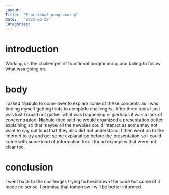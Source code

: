 ```yaml
---
Layout:
Title:  "Functional programming"
Date:   "2022-03-29"
Categories:
---
```

# introduction
Working on the challenges of functional programming and failing to follow what was going on.

# body
I asked Njabulo to come over to explain some of these concepts as I was finding myself getting hints to complete challenges. After three hints I just was lost I could not gather what was happening or perhaps it was a lack of concerntration. Njabulo then said he would organized a presentation better explaining so that maybe all the newbies could interact as some may not want to say out loud that they also did not understand. I then went on to the internet to try and get some explanation before the presentation so I could come with some kind of information too. I found examples that were not clear too.  



# conclusion
I went back to the challenges trying to breakdown the code but some of it made no sense, I promise that tomorrow I will be better informed.
